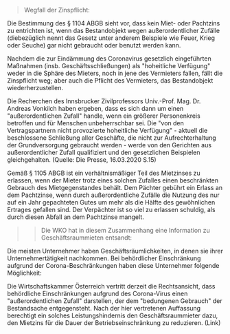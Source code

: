 > Wegfall der Zinspflicht:

Die Bestimmung des § 1104 ABGB sieht vor, dass kein Miet- oder Pachtzins zu entrichten ist, wenn das Bestandobjekt wegen außerordentlicher Zufälle (diebezüglich nennt das Gesetz unter anderem Beispiele wie Feuer, Krieg oder Seuche) gar nicht gebraucht oder benutzt werden kann.

Nachdem die zur Eindämmung des Coronavirus gesetzlich eingeführten Maßnahmen (insb. Geschäftsschließungen) als "hoheitliche Verfügung" weder in die Sphäre des Mieters, noch in jene des Vermieters fallen, fällt die Zinspflicht weg; aber auch die Pflicht des Vermieters, das Bestandobjekt wiederherzustellen.

Die Recherchen des Innsbrucker Zivilprofessors Univ.-Prof. Mag. Dr. Andreas Vonkilch haben ergeben, dass es sich dann um einen "außerordentlichen Zufall" handle, wenn ein größerer Personenkreis betroffen und für Menschen unbeherrschbar sei. Die "von den Vertragspartnern nicht provozierte hoheitliche Verfügung" - aktuell die beschlossene Schließung aller Geschäfte, die nicht zur Aufrechterhaltung der Grundversorgung gebraucht werden - werde von den Gerichten aus außerordentlicher Zufall qualifiziert und den gesetzlichen Beispielen gleichgehalten. (Quelle: Die Presse, 16.03.2020 S.15)

Gemäß § 1105 ABGB ist ein verhältnismäßiger Teil des Mietzinses zu erlassen, wenn der Mieter trotz eines solchen Zufalles einen beschränkten Gebrauch des Mietgegenstandes behält. Dem Pächter gebührt ein Erlass an dem Pachtzinse, wenn durch außerordentliche Zufälle die Nutzung des nur auf ein Jahr gepachteten Gutes um mehr als die Hälfte des gewöhnlichen Ertrages gefallen sind. Der Verpächter ist so viel zu erlassen schuldig, als durch diesen Abfall an dem Pachtzinse mangelt.

>> Die WKO hat in diesem Zusammenhang eine Information zu Geschäftsraummieten entsandt:
 
Die meisten Unternehmer haben Geschäftsräumlichkeiten, in denen sie ihrer Unternehmertätigkeit nachkommen. Bei behördlicher Einschränkung aufgrund der Corona-Beschränkungen haben diese Unternehmer folgende Möglichkeit:

Die Wirtschaftskammer Österreich vertritt derzeit die Rechtsansicht, dass behördliche Einschränkungen aufgrund des Corona-Virus einen "außerordentlichen Zufall" darstellen, der dem "bedungenen Gebrauch" der Bestandsache entgegensteht.
Nach der hier vertretenen Auffassung berechtigt ein solches Leistungshindernis den Geschäftsraummieter dazu, den Mietzins für die Dauer der Betriebseinschränkung zu reduzieren.
(Link)
